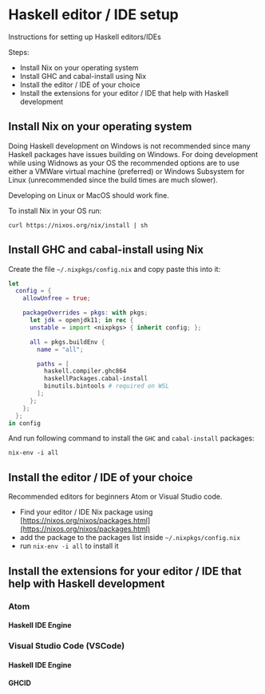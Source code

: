 # Haskell editor / IDE setup

Instructions for setting up Haskell editors/IDEs

Steps:

* Install Nix on your operating system
* Install GHC and cabal-install using Nix
* Install the editor / IDE of your choice
* Install the extensions for your editor / IDE that help with Haskell development

## Install Nix on your operating system

Doing Haskell development on Windows is not recommended since many Haskell packages have issues building on Windows. For doing development while using Widnows as your OS the recommended options are to use either a VMWare virtual machine (preferred) or Windows Subsystem for Linux (unrecommended since the build times are much slower).

Developing on Linux or MacOS should work fine.

To install Nix in your OS run:

```shell
curl https://nixos.org/nix/install | sh
```

## Install GHC and cabal-install using Nix

Create the file `~/.nixpkgs/config.nix` and copy paste this into it:

```nix
let
  config = {
    allowUnfree = true;

    packageOverrides = pkgs: with pkgs;
      let jdk = openjdk11; in rec {
      unstable = import <nixpkgs> { inherit config; };

      all = pkgs.buildEnv {
        name = "all";

        paths = [
          haskell.compiler.ghc864
          haskellPackages.cabal-install
          binutils.bintools # required on WSL
        ];
      };
    };
  };
in config
```

And run following command to install the `GHC` and `cabal-install` packages:

```shell
nix-env -i all
```

## Install the editor / IDE of your choice

Recommended editors for beginners Atom or Visual Studio code.

* Find your editor / IDE Nix package using [https://nixos.org/nixos/packages.html](https://nixos.org/nixos/packages.html)
* add the package to the packages list inside `~/.nixpkgs/config.nix`
* run `nix-env -i all` to install it

## Install the extensions for your editor / IDE that help with Haskell development

### Atom

#### Haskell IDE Engine

### Visual Studio Code (VSCode)

#### Haskell IDE Engine

#### GHCID
